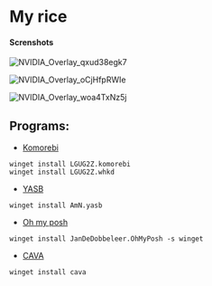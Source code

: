 #                                     My rice

#### Screnshots
![NVIDIA_Overlay_qxud38egk7](https://github.com/user-attachments/assets/c21dbbc0-608e-460d-ad56-a40eb212fb1d)

![NVIDIA_Overlay_oCjHfpRWIe](https://github.com/user-attachments/assets/6d123ae9-3f9b-449a-b07e-273862aa0000)

![NVIDIA_Overlay_woa4TxNz5j](https://github.com/user-attachments/assets/af8f7736-3a51-41c7-bb87-fab3dd302fe4)

## Programs:

- [Komorebi](https://github.com/LGUG2Z/komorebi)<br/>
```
winget install LGUG2Z.komorebi
winget install LGUG2Z.whkd
```
- [YASB](https://github.com/amnweb/yasb)<br/>
```
winget install AmN.yasb
```
- [Oh my posh](https://ohmyposh.dev/)<br/>
```
winget install JanDeDobbeleer.OhMyPosh -s winget
```
- [CAVA](https://github.com/karlstav/cava)<br/>
```
winget install cava
```
